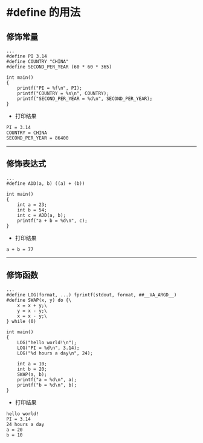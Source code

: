 # #define 的用法

## 修饰常量

```shell
...
#define PI 3.14
#define COUNTRY "CHINA"
#define SECOND_PER_YEAR (60 * 60 * 365)

int main()
{
    printf("PI = %f\n", PI);
    printf("COUNTRY = %s\n", COUNTRY);
    printf("SECOND_PER_YEAR = %d\n", SECOND_PER_YEAR);
}

```

* 打印结果

```shell
PI = 3.14
COUNTRY = CHINA
SECOND_PER_YEAR = 86400
```

---

## 修饰表达式

```shell
...
#define ADD(a, b) ((a) + (b))

int main()
{
    int a = 23;
    int b = 54;
    int c = ADD(a, b);
    printf("a + b = %d\n", c);
}
```

* 打印结果

```shell
a + b = 77
```

---

## 修饰函数

```shell
...
#define LOG(format, ...) fprintf(stdout, format, ##__VA_ARGD__)
#define SWAP(x, y) do {\
    x = x + y;\
    y = x - y;\
    x = x - y;\
} while (0)

int main()
{
    LOG("hello world!\n");
    LOG("PI = %d\n", 3.14);
    LOG("%d hours a day\n", 24);

    int a = 10;
    int b = 20;
    SWAP(a, b);
    printf("a = %d\n", a);
    printf("b = %d\n", b);
}
```

* 打印结果

```shell
hello world!
PI = 3.14
24 hours a day
a = 20
b = 10
```
